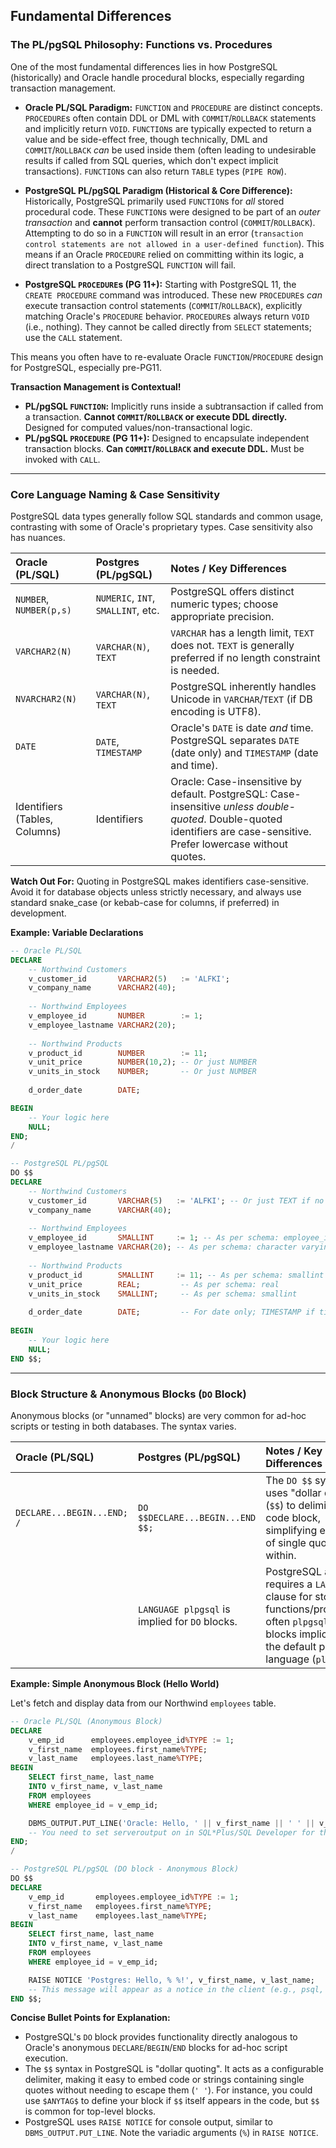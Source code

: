 ## Fundamental Differences

### The PL/pgSQL Philosophy: Functions vs. Procedures

One of the most fundamental differences lies in how PostgreSQL (historically) and Oracle handle procedural blocks, especially regarding transaction management.

*   **Oracle PL/SQL Paradigm:** `FUNCTION` and `PROCEDURE` are distinct concepts. `PROCEDURE`s often contain DDL or DML with `COMMIT`/`ROLLBACK` statements and implicitly return `VOID`. `FUNCTION`s are typically expected to return a value and be side-effect free, though technically, DML and `COMMIT`/`ROLLBACK` *can* be used inside them (often leading to undesirable results if called from SQL queries, which don't expect implicit transactions). `FUNCTION`s can also return `TABLE` types (`PIPE ROW`).

*   **PostgreSQL PL/pgSQL Paradigm (Historical & Core Difference):**
    Historically, PostgreSQL primarily used `FUNCTION`s for *all* stored procedural code. These `FUNCTION`s were designed to be part of an *outer transaction* and **cannot** perform transaction control (`COMMIT`/`ROLLBACK`). Attempting to do so in a `FUNCTION` will result in an error (`transaction control statements are not allowed in a user-defined function`). This means if an Oracle `PROCEDURE` relied on committing within its logic, a direct translation to a PostgreSQL `FUNCTION` will fail.

*   **PostgreSQL `PROCEDURE`s (PG 11+):**
    Starting with PostgreSQL 11, the `CREATE PROCEDURE` command was introduced. These new `PROCEDURE`s *can* execute transaction control statements (`COMMIT`/`ROLLBACK`), explicitly matching Oracle's `PROCEDURE` behavior. `PROCEDURE`s always return `VOID` (i.e., nothing). They cannot be called directly from `SELECT` statements; use the `CALL` statement.

This means you often have to re-evaluate Oracle `FUNCTION`/`PROCEDURE` design for PostgreSQL, especially pre-PG11.

**Transaction Management is Contextual!**
- **PL/pgSQL `FUNCTION`:** Implicitly runs inside a subtransaction if called from a transaction. **Cannot `COMMIT`/`ROLLBACK` or execute DDL directly.** Designed for computed values/non-transactional logic.
- **PL/pgSQL `PROCEDURE` (PG 11+):** Designed to encapsulate independent transaction blocks. **Can `COMMIT`/`ROLLBACK` and execute DDL.** Must be invoked with `CALL`.

---

### Core Language Naming & Case Sensitivity

PostgreSQL data types generally follow SQL standards and common usage, contrasting with some of Oracle's proprietary types. Case sensitivity also has nuances.

| Oracle (PL/SQL)               | Postgres (PL/pgSQL)                | Notes / Key Differences                                                                                                                                                  |
| :---------------------------- | :--------------------------------- | :----------------------------------------------------------------------------------------------------------------------------------------------------------------------- |
| `NUMBER`, `NUMBER(p,s)`       | `NUMERIC`, `INT`, `SMALLINT`, etc. | PostgreSQL offers distinct numeric types; choose appropriate precision.                                                                                                  |
| `VARCHAR2(N)`                 | `VARCHAR(N)`, `TEXT`               | `VARCHAR` has a length limit, `TEXT` does not. `TEXT` is generally preferred if no length constraint is needed.                                                          |
| `NVARCHAR2(N)`                | `VARCHAR(N)`, `TEXT`               | PostgreSQL inherently handles Unicode in `VARCHAR`/`TEXT` (if DB encoding is UTF8).                                                                                      |
| `DATE`                        | `DATE`, `TIMESTAMP`                | Oracle's `DATE` is date *and* time. PostgreSQL separates `DATE` (date only) and `TIMESTAMP` (date and time).                                                             |
| Identifiers (Tables, Columns) | Identifiers                        | Oracle: Case-insensitive by default. PostgreSQL: Case-insensitive *unless double-quoted*. Double-quoted identifiers are case-sensitive. Prefer lowercase without quotes. |

**Watch Out For:** Quoting in PostgreSQL makes identifiers case-sensitive. Avoid it for database objects unless strictly necessary, and always use standard snake_case (or kebab-case for columns, if preferred) in development.

**Example: Variable Declarations**

```sql
-- Oracle PL/SQL
DECLARE
    -- Northwind Customers
    v_customer_id       VARCHAR2(5)   := 'ALFKI';
    v_company_name      VARCHAR2(40);
    
    -- Northwind Employees
    v_employee_id       NUMBER        := 1;
    v_employee_lastname VARCHAR2(20);
    
    -- Northwind Products
    v_product_id        NUMBER        := 11;
    v_unit_price        NUMBER(10,2); -- Or just NUMBER
    v_units_in_stock    NUMBER;       -- Or just NUMBER
    
    d_order_date        DATE;

BEGIN
    -- Your logic here
    NULL;
END;
/
```

```sql
-- PostgreSQL PL/pgSQL
DO $$
DECLARE
    -- Northwind Customers
    v_customer_id       VARCHAR(5)   := 'ALFKI'; -- Or just TEXT if no length limit needed often.
    v_company_name      VARCHAR(40);
    
    -- Northwind Employees
    v_employee_id       SMALLINT     := 1; -- As per schema: employee_id is SMALLINT
    v_employee_lastname VARCHAR(20); -- As per schema: character varying(20)
    
    -- Northwind Products
    v_product_id        SMALLINT     := 11; -- As per schema: smallint
    v_unit_price        REAL;         -- As per schema: real
    v_units_in_stock    SMALLINT;     -- As per schema: smallint
    
    d_order_date        DATE;         -- For date only; TIMESTAMP if time is involved
    
BEGIN
    -- Your logic here
    NULL;
END $$;
```

---

### Block Structure & Anonymous Blocks (`DO` Block)

Anonymous blocks (or "unnamed" blocks) are very common for ad-hoc scripts or testing in both databases. The syntax varies.

| Oracle (PL/SQL)            | Postgres (PL/pgSQL)                            | Notes / Key Differences                                                                                                                                                  |
| :------------------------- | :--------------------------------------------- | :----------------------------------------------------------------------------------------------------------------------------------------------------------------------- |
| `DECLARE...BEGIN...END; /` | `DO $$DECLARE...BEGIN...END $$;`               | The `DO $$` syntax uses "dollar quoting" (`$$`) to delimit the code block, simplifying escaping of single quotes within.                                                 |
|                            | `LANGUAGE plpgsql` is implied for `DO` blocks. | PostgreSQL always requires a `LANGUAGE` clause for stored functions/procedures, often `plpgsql`. `DO` blocks implicitly use the default procedural language (`plpgsql`). |

**Example: Simple Anonymous Block (Hello World)**

Let's fetch and display data from our Northwind `employees` table.

```sql
-- Oracle PL/SQL (Anonymous Block)
DECLARE
    v_emp_id      employees.employee_id%TYPE := 1;
    v_first_name  employees.first_name%TYPE;
    v_last_name   employees.last_name%TYPE;
BEGIN
    SELECT first_name, last_name
    INTO v_first_name, v_last_name
    FROM employees
    WHERE employee_id = v_emp_id;

    DBMS_OUTPUT.PUT_LINE('Oracle: Hello, ' || v_first_name || ' ' || v_last_name || '!');
    -- You need to set serveroutput on in SQL*Plus/SQL Developer for this to show.
END;
/
```

```sql
-- PostgreSQL PL/pgSQL (DO block - Anonymous Block)
DO $$
DECLARE
    v_emp_id       employees.employee_id%TYPE := 1;
    v_first_name   employees.first_name%TYPE;
    v_last_name    employees.last_name%TYPE;
BEGIN
    SELECT first_name, last_name
    INTO v_first_name, v_last_name
    FROM employees
    WHERE employee_id = v_emp_id;

    RAISE NOTICE 'Postgres: Hello, % %!', v_first_name, v_last_name;
    -- This message will appear as a notice in the client (e.g., psql, pgAdmin messages tab).
END $$;
```

**Concise Bullet Points for Explanation:**
*   PostgreSQL's `DO` block provides functionality directly analogous to Oracle's anonymous `DECLARE`/`BEGIN`/`END` blocks for ad-hoc script execution.
*   The `$$` syntax in PostgreSQL is "dollar quoting". It acts as a configurable delimiter, making it easy to embed code or strings containing single quotes without needing to escape them (`' '`). For instance, you could use `$ANYTAG$` to define your block if `$$` itself appears in the code, but `$$` is common for top-level blocks.
*   PostgreSQL uses `RAISE NOTICE` for console output, similar to `DBMS_OUTPUT.PUT_LINE`. Note the variadic arguments (`%`) in `RAISE NOTICE`.


